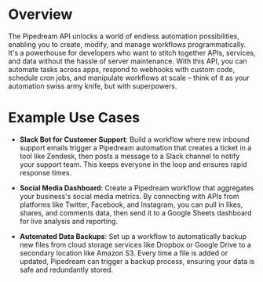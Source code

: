 # Overview

The Pipedream API unlocks a world of endless automation possibilities, enabling you to create, modify, and manage workflows programmatically. It's a powerhouse for developers who want to stitch together APIs, services, and data without the hassle of server maintenance. With this API, you can automate tasks across apps, respond to webhooks with custom code, schedule cron jobs, and manipulate workflows at scale – think of it as your automation swiss army knife, but with superpowers.

# Example Use Cases

- **Slack Bot for Customer Support**: Build a workflow where new inbound support emails trigger a Pipedream automation that creates a ticket in a tool like Zendesk, then posts a message to a Slack channel to notify your support team. This keeps everyone in the loop and ensures rapid response times.

- **Social Media Dashboard**: Create a Pipedream workflow that aggregates your business's social media metrics. By connecting with APIs from platforms like Twitter, Facebook, and Instagram, you can pull in likes, shares, and comments data, then send it to a Google Sheets dashboard for live analysis and reporting.

- **Automated Data Backups**: Set up a workflow to automatically backup new files from cloud storage services like Dropbox or Google Drive to a secondary location like Amazon S3. Every time a file is added or updated, Pipedream can trigger a backup process, ensuring your data is safe and redundantly stored.
